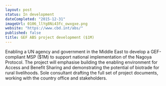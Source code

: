```yaml
---
layout: post
status: In development
dateCompleted: "2015-12-31"
imageUrl: 0106_llYg8Ni43fc_owxgxe.png
website: "https://www.cbd.int/abs/"
published: false
title: GEF ABS project development ($1M)
---
```


Enabling a UN agency and government in the Middle East to develop a GEF-compliant MSP ($1M) to support national implementation of the Nagoya Protocol. The project will emphasise building the enabling environment for Access and Benefit Sharing and demonstrating the potential of biotrade for rural livelihoods. Sole consultant drafting the full set of project documents, working with the country office and stakeholders.